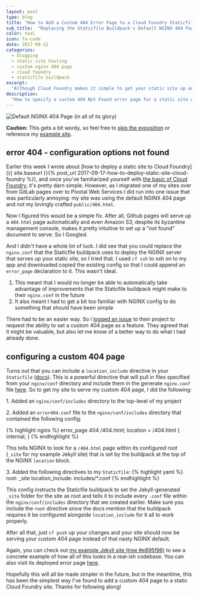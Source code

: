 ```yaml
---
layout: post
type: blog
title: "How to Add a Custom 404 Error Page to a Cloud Foundry Staticfile Buildpack Site"
sub_title:  "Replacing the Staticfile Buildpack's Default NGINX 404 Page"
color: teal
icon: fa-code
date: 2017-09-22
categories:
  - blogging
  - static site hosting
  - custom nginx 404 page
  - cloud foundry
  - staticfile buildpack
excerpt:
  "Although Cloud Foundry makes it simple to get your static site up and running on the web, getting rid of the default NGINX 404 page can be a bit tricky. This post will walk you through tweaking the Staticfile buildpack's NGINX config to serve custom error pages."
description:
  "How to specify a custom 404 Not Found error page for a static site deployed to Cloud Foundry using the Staticfile buildpack."
---
```


<div>
<img src="https://s3.amazonaws.com/images.downey.io/blog/default-nginx-404-error-page.png" alt="Default NGINX 404 Page (in all of its glory)">
</div>

**Caution:** This gets a bit wordy, so feel free to [skip the exposition](#configuring-a-custom-404-page) or reference my [example site](https://github.com/tcdowney/jekyll-cf-static-site-example).

## error 404 - configuration options not found

Earlier this week I wrote about [how to deploy a static site to Cloud Foundry]({{ site.baseurl }}{% post_url 2017-09-17-how-to-deploy-static-site-cloud-foundry %}), and once you've familiarized yourself with [the basic of Cloud Foundry](https://pivotal.io/platform/pcf-tutorials/getting-started-with-pivotal-cloud-foundry/introduction), it's pretty darn simple. However, as I migrated one of my sites over from GitLab pages over to Pivotal Web Services I did run into one issue that was particularly annoying: my site was using the default NGINX 404 page and not my lovingly crafted `public/404.html`.

Now I figured this would be a simple fix. After all, Github pages will serve up a `404.html` page automatically and even Amazon S3, despite its byzantine management console, makes it pretty intuitive to set up a "not found" document to serve. So I Googled.

And I didn't have a whole lot of luck. I did see that you could replace the `nginx.conf` that the Staticfile buildpack uses to deploy the NGINX server that serves up your static site, so I tried that. I used `cf ssh` to ssh on to my app and downloaded copied the existing config so that I could append an `error_page` declaration to it. This wasn't ideal.

1. This meant that I would no longer be able to automatically take advantage of improvements that the Staticfile buildpack might make to their `nginx.conf` in the future
1. It also meant I had to get a bit too familiar with NGINX config to do something that should have been simple

There had to be an easier way. So I [logged an issue](https://github.com/cloudfoundry/staticfile-buildpack/issues/116) to their project to request the ability to set a custom 404 page as a feature. They agreed that it might be valuable, but also let me know of a better way to do what I had already done.

## configuring a custom 404 page

Turns out that you can include a `location_include` directive in your `Staticfile` ([docs](https://docs.cloudfoundry.org/buildpacks/staticfile/index.html#config-process)). This is a powerful directive that will pull in files specified from your `nginx/conf` directory and include them in the generate `nginx.conf` file [here](https://github.com/cloudfoundry/staticfile-buildpack/blob/c88520c67ec01659751c88acafeee50e059d7852/src/staticfile/finalize/data.go#L121). So to get my site to serve my custom 404 page, I did the following:

1\. Added an `nginx/conf/includes` directory to the top-level of my project

2\. Added an `error404.conf` file to the `nginx/conf/includes` directory that contained the following config:

{% highlight nginx %}
error_page 404 /404.html;
location = /404.html {
  internal;
}
{% endhighlight %}

This tells NGINX to look for a `/404.html` page within its configured root (`_site` for my example Jekyll site) that is set by the buildpack at the top of the NGINX `location` block.

3\. Added the following directives to my `Staticfile`:
{% highlight yaml %}
root: _site
location_include: includes/*.conf
{% endhighlight %}

This config instructs the Staticfile buildpack to set the Jekyll-generated `_site` folder for the site as root and tells it to include every `.conf` file within the `nginx/conf/includes` directory that we created earlier. Make sure you include the `root` directive since the docs mention that the buildpack requires it be configured alongside `location_include` for it all to work properly.

After all that, just `cf push` up your changes and your site should now be serving your custom 404 page instead of that nasty NGINX default.

Again, you can check out [my example Jekyll site (tree #e895f96)](https://github.com/tcdowney/jekyll-cf-static-site-example/tree/e895f962017b9447899c21518fb018cf4eb1f126) to see a concrete example of how all of this looks in a real-ish codebase. You can also visit its deployed error page [here](https://jekyll.cfapps.io/i-dont-exist).

Hopefully this will all be made simpler in the future, but in the meantime, this has been the simplest way I've found to add a custom 404 page to a static Cloud Foundry site. Thanks for following along!
